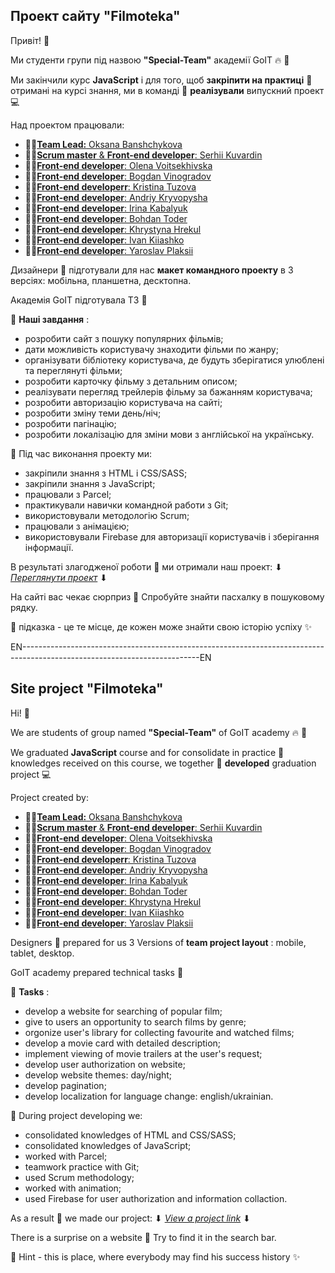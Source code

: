 ## Проект сайту "Filmoteka"

Привіт! :hugs:

Ми студенти групи під назвою **"Special-Team"** академії GоIT :fire: :rocket:

Ми закінчили курс **JavaScript** і для того, щоб **закріпити на практиці** :pushpin: отримані на
курсі знання, ми в команді :handshake: **реалізували** випускний проект :computer:

Над проектом працювали:

- :man_student:[**Team Lead:** Oksana Banshchykova](https://github.com/oxica)
- :man_student:[**Scrum master** & **Front-end developer**: Serhii Kuvardin](https://github.com/Spec27)
- :man_student:[**Front-end developer**: Olena Voitsekhivska](https://github.com/OlenkaVoitsekhivska)
- :man_student:[**Front-end developer**: Bogdan Vinogradov](https://github.com/Charger-69)
- :man_student:[**Front-end developerr**: Kristina Tuzova](https://github.com/Kristina1901)
- :man_student:[**Front-end developer**: Andriy Kryvopysha](https://github.com/AndriyKryvopysha)
- :man_student:[**Front-end developer**: Irina Kabalyuk](https://github.com/ira-kabalyuk)
- :man_student:[**Front-end developer**: Bohdan Toder](https://github.com/BohdanToder)
- :man_student:[**Front-end developer**: Khrystyna Hrekul](https://github.com/Khrystyna-Mia)
- :man_student:[**Front-end developer**: Ivan Kiiashko](https://github.com/MrQuinlan)
- :man_student:[**Front-end developer**: Yaroslav Plaksii](https://github.com/YaroslavPlaksii91)

Дизайнери :art: підготували для нас **макет командного проекту** в 3 версіях: мобільна, планшетна,
десктопна.

Академія GoIT підготувала ТЗ :book:

:checkered_flag: **Наші завдання** :

- розробити сайт з пошуку популярних фільмів;
- дати можливість користувачу знаходити фільми по жанру;
- організувати бібліотеку користувача, де будуть зберігатися улюблені та переглянуті фільми;
- розробити карточку фільму з детальним описом;
- реалізувати перегляд трейлерів фільму за бажанням користувача;
- розробити авторизацію користувача на сайті;
- розробити зміну теми день/ніч;
- розробити пагінацію;
- розробити локалізацію для зміни мови з англійської на українську.

:hammer: Під час виконання проекту ми:

- закріпили знання з HTML і CSS/SASS;
- закріпили знання з JavaScript;
- працювали з Parcel;
- практикували навички командной работи з Git;
- використовували методологію Scrum;
- працювали з анімацією;
- використовували Firebase для авторизації користувачів і зберігання інформації.

В результаті злагодженої роботи :handshake: ми отримали наш проект: ⬇
[_Переглянути проект_](https://oxica.github.io/project-filmoteka) ⬇

На сайті вас чекає сюрприз :gift: Спробуйте знайти пасхалку в пошуковому рядку.

:diamond_shape_with_a_dot_inside: підказка - це те місце, де кожен може знайти свою історію успіху
:sparkles:

EN--------------------------------------------------------------------------------------------------------------------------EN

## Site project "Filmoteka"

Hi! :hugs:

We are students of group named **"Special-Team"** of GоIT academy :fire: :rocket:

We graduated **JavaScript** course and for consolidate in practice :pushpin: knowledges received on
this course, we together :handshake: **developed** graduation project :computer:

Project created by:

- :man_student:[**Team Lead:** Oksana Banshchykova](https://github.com/oxica)
- :man_student:[**Scrum master** & **Front-end developer**: Serhii Kuvardin](https://github.com/Spec27)
- :man_student:[**Front-end developer**: Olena Voitsekhivska](https://github.com/OlenkaVoitsekhivska)
- :man_student:[**Front-end developer**: Bogdan Vinogradov](https://github.com/Charger-69)
- :man_student:[**Front-end developerr**: Kristina Tuzova](https://github.com/Kristina1901)
- :man_student:[**Front-end developer**: Andriy Kryvopysha](https://github.com/AndriyKryvopysha)
- :man_student:[**Front-end developer**: Irina Kabalyuk](https://github.com/ira-kabalyuk)
- :man_student:[**Front-end developer**: Bohdan Toder](https://github.com/BohdanToder)
- :man_student:[**Front-end developer**: Khrystyna Hrekul](https://github.com/Khrystyna-Mia)
- :man_student:[**Front-end developer**: Ivan Kiiashko](https://github.com/MrQuinlan)
- :man_student:[**Front-end developer**: Yaroslav Plaksii](https://github.com/YaroslavPlaksii91)

Designers :art: prepared for us 3 Versions of **team project layout** : mobile, tablet, desktop.

GoIT academy prepared technical tasks :book:

:checkered_flag: **Tasks** :

- develop a website for searching of popular film;
- give to users an opportunity to search films by genre;
- orgonize user's library for collecting favourite and watched films;
- develop a movie card with detailed description;
- implement viewing of movie trailers at the user's request;
- develop user authorization on website;
- develop website themes: day/night;
- develop pagination;
- develop localization for language change: english/ukrainian.

:hammer: During project developing we:

- consolidated knowledges of HTML and CSS/SASS;
- consolidated knowledges of JavaScript;
- worked with Parcel;
- teamwork practice with Git;
- used Scrum methodology;
- worked with animation;
- used Firebase for user authorization and information collaction.

As a result :handshake: we made our project: ⬇
[_View a project link_](https://oxica.github.io/project-filmoteka) ⬇

There is a surprise on a website :gift: Try to find it in the search bar.

:diamond_shape_with_a_dot_inside: Hint - this is place, where everybody may find his success history
:sparkles:
